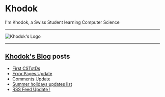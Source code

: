 # Khodok

I'm Khodok, a Swiss Student learning Computer Science

---

[khodok's logo]: https://khodok.xyz/src/img/logos/RuthinkkTooBig.png "Khodok's Logo"

![Khodok's Logo]

---

## [Khodok's Blog] posts

<!-- BLOG-POST-LIST:START -->
- [First CSTotDs](https://blog.khodok.xyz/post/first-cstotd/)
- [Error Pages Update](https://blog.khodok.xyz/post/error-pages-update/)
- [Comments Update](https://blog.khodok.xyz/post/comments-update/)
- [Summer holidays updates list](https://blog.khodok.xyz/post/summer-holidays-updates-list/)
- [RSS Feed Update !](https://blog.khodok.xyz/post/rss-feed-update/)
<!-- BLOG-POST-LIST:END -->

[khodok's blog]: https://khoding.github.io/Khodirect/khoBlog "Khodok's Blog"
